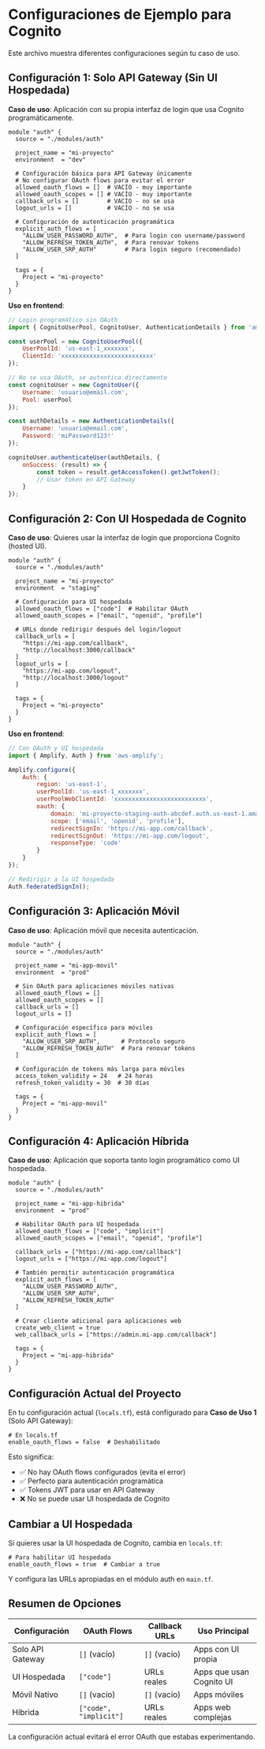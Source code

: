 # Configuraciones de Ejemplo para Cognito

Este archivo muestra diferentes configuraciones según tu caso de uso.

## Configuración 1: Solo API Gateway (Sin UI Hospedada)

**Caso de uso**: Aplicación con su propia interfaz de login que usa Cognito programáticamente.

```hcl
module "auth" {
  source = "./modules/auth"

  project_name = "mi-proyecto"
  environment  = "dev"
  
  # Configuración básica para API Gateway únicamente
  # No configurar OAuth flows para evitar el error
  allowed_oauth_flows = []  # VACÍO - muy importante
  allowed_oauth_scopes = [] # VACÍO - muy importante
  callback_urls = []        # VACÍO - no se usa
  logout_urls = []          # VACÍO - no se usa
  
  # Configuración de autenticación programática
  explicit_auth_flows = [
    "ALLOW_USER_PASSWORD_AUTH",  # Para login con username/password
    "ALLOW_REFRESH_TOKEN_AUTH",  # Para renovar tokens
    "ALLOW_USER_SRP_AUTH"        # Para login seguro (recomendado)
  ]
  
  tags = {
    Project = "mi-proyecto"
  }
}
```

**Uso en frontend**:
```javascript
// Login programático sin OAuth
import { CognitoUserPool, CognitoUser, AuthenticationDetails } from 'amazon-cognito-identity-js';

const userPool = new CognitoUserPool({
    UserPoolId: 'us-east-1_xxxxxxx',
    ClientId: 'xxxxxxxxxxxxxxxxxxxxxxxxxx'
});

// No se usa OAuth, se autentica directamente
const cognitoUser = new CognitoUser({
    Username: 'usuario@email.com',
    Pool: userPool
});

const authDetails = new AuthenticationDetails({
    Username: 'usuario@email.com',
    Password: 'miPassword123!'
});

cognitoUser.authenticateUser(authDetails, {
    onSuccess: (result) => {
        const token = result.getAccessToken().getJwtToken();
        // Usar token en API Gateway
    }
});
```

## Configuración 2: Con UI Hospedada de Cognito

**Caso de uso**: Quieres usar la interfaz de login que proporciona Cognito (hosted UI).

```hcl
module "auth" {
  source = "./modules/auth"

  project_name = "mi-proyecto"
  environment  = "staging"
  
  # Configuración para UI hospedada
  allowed_oauth_flows = ["code"]  # Habilitar OAuth
  allowed_oauth_scopes = ["email", "openid", "profile"]
  
  # URLs donde redirigir después del login/logout
  callback_urls = [
    "https://mi-app.com/callback",
    "http://localhost:3000/callback"
  ]
  logout_urls = [
    "https://mi-app.com/logout", 
    "http://localhost:3000/logout"
  ]
  
  tags = {
    Project = "mi-proyecto"
  }
}
```

**Uso en frontend**:
```javascript
// Con OAuth y UI hospedada
import { Amplify, Auth } from 'aws-amplify';

Amplify.configure({
    Auth: {
        region: 'us-east-1',
        userPoolId: 'us-east-1_xxxxxxx',
        userPoolWebClientId: 'xxxxxxxxxxxxxxxxxxxxxxxxxx',
        oauth: {
            domain: 'mi-proyecto-staging-auth-abcdef.auth.us-east-1.amazoncognito.com',
            scope: ['email', 'openid', 'profile'],
            redirectSignIn: 'https://mi-app.com/callback',
            redirectSignOut: 'https://mi-app.com/logout',
            responseType: 'code'
        }
    }
});

// Redirigir a la UI hospedada
Auth.federatedSignIn();
```

## Configuración 3: Aplicación Móvil

**Caso de uso**: Aplicación móvil que necesita autenticación.

```hcl
module "auth" {
  source = "./modules/auth"

  project_name = "mi-app-movil"
  environment  = "prod"
  
  # Sin OAuth para aplicaciones móviles nativas
  allowed_oauth_flows = []
  allowed_oauth_scopes = []
  callback_urls = []
  logout_urls = []
  
  # Configuración específica para móviles
  explicit_auth_flows = [
    "ALLOW_USER_SRP_AUTH",      # Protocolo seguro
    "ALLOW_REFRESH_TOKEN_AUTH"  # Para renovar tokens
  ]
  
  # Configuración de tokens más larga para móviles
  access_token_validity = 24   # 24 horas
  refresh_token_validity = 30  # 30 días
  
  tags = {
    Project = "mi-app-movil"
  }
}
```

## Configuración 4: Aplicación Híbrida

**Caso de uso**: Aplicación que soporta tanto login programático como UI hospedada.

```hcl
module "auth" {
  source = "./modules/auth"

  project_name = "mi-app-hibrida"
  environment  = "prod"
  
  # Habilitar OAuth para UI hospedada
  allowed_oauth_flows = ["code", "implicit"]
  allowed_oauth_scopes = ["email", "openid", "profile"]
  
  callback_urls = ["https://mi-app.com/callback"]
  logout_urls = ["https://mi-app.com/logout"]
  
  # También permitir autenticación programática
  explicit_auth_flows = [
    "ALLOW_USER_PASSWORD_AUTH",
    "ALLOW_USER_SRP_AUTH",
    "ALLOW_REFRESH_TOKEN_AUTH"
  ]
  
  # Crear cliente adicional para aplicaciones web
  create_web_client = true
  web_callback_urls = ["https://admin.mi-app.com/callback"]
  
  tags = {
    Project = "mi-app-hibrida"
  }
}
```

## Configuración Actual del Proyecto

En tu configuración actual (`locals.tf`), está configurado para **Caso de Uso 1** (Solo API Gateway):

```hcl
# En locals.tf
enable_oauth_flows = false  # Deshabilitado
```

Esto significa:
- ✅ No hay OAuth flows configurados (evita el error)
- ✅ Perfecto para autenticación programática
- ✅ Tokens JWT para usar en API Gateway
- ❌ No se puede usar UI hospedada de Cognito

## Cambiar a UI Hospedada

Si quieres usar la UI hospedada de Cognito, cambia en `locals.tf`:

```hcl
# Para habilitar UI hospedada
enable_oauth_flows = true  # Cambiar a true
```

Y configura las URLs apropiadas en el módulo auth en `main.tf`.

## Resumen de Opciones

| Configuración | OAuth Flows | Callback URLs | Uso Principal |
|---------------|-------------|---------------|---------------|
| Solo API Gateway | `[]` (vacío) | `[]` (vacío) | Apps con UI propia |
| UI Hospedada | `["code"]` | URLs reales | Apps que usan Cognito UI |
| Móvil Nativo | `[]` (vacío) | `[]` (vacío) | Apps móviles |
| Híbrida | `["code", "implicit"]` | URLs reales | Apps web complejas |

La configuración actual evitará el error OAuth que estabas experimentando.
